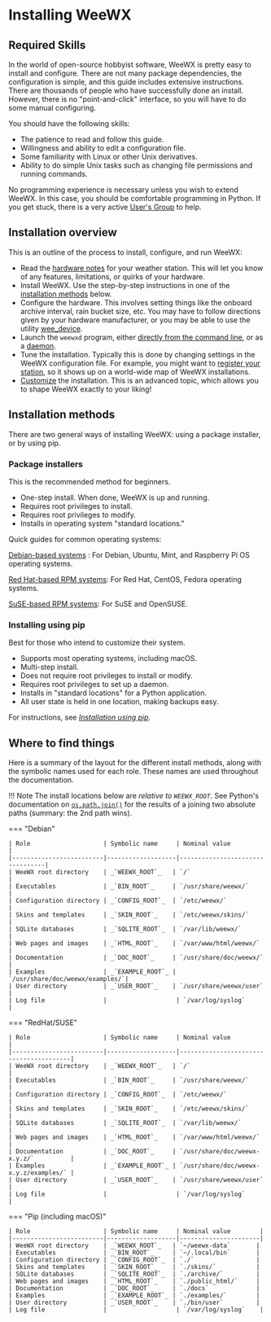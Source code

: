 # Installing WeeWX

## Required Skills

In the world of open-source hobbyist software, WeeWX is pretty easy to install and configure. There are not many package dependencies, the configuration is simple, and this guide includes extensive instructions. There are thousands of people who have successfully done an install. However, there is no "point-and-click" interface, so you will have to do some manual configuring.

You should have the following skills:

* The patience to read and follow this guide.
* Willingness and ability to edit a configuration file.
* Some familiarity with Linux or other Unix derivatives.
* Ability to do simple Unix tasks such as changing file permissions and running commands.

No programming experience is necessary unless you wish to extend WeeWX. In this case, you should be comfortable programming in Python.
If you get stuck, there is a very active [User's Group](https://groups.google.com/g/weewx-user) to help.


## Installation overview
This is an outline of the process to install, configure, and run WeeWX:

* Read the [hardware notes](../hardware.htm) for your weather station. This will let you know of any features, limitations, or quirks of your hardware.
* Install WeeWX. Use the step-by-step instructions in one of the [installation methods](#installation-methods) below.
* Configure the hardware. This involves setting things like the onboard archive interval, rain bucket size, etc. You may have to follow directions given by your hardware manufacturer, or you may be able to use the utility [wee_device](../../utilities/utilities.htm#wee_device_utility).
* Launch the `weewxd` program, either [directly from the command line](../running-weewx/#running-directly), or as a [daemon](../running-weewx/#running-as-a-daemon).
* Tune the installation. Typically this is done by changing settings in the WeeWX configuration file. For example, you might want to [register your station](../weewx-config-file/stdrestful-config/#stationregistry), so it shows up on a world-wide map of WeeWX installations.
* [Customize](../../custom/) the installation. This is an advanced topic, which allows you to shape WeeWX exactly to your liking!



## Installation methods

There are two general ways of installing WeeWX: using a package installer, or by using pip.

### Package installers

This is the recommended method for beginners.

- One-step install. When done, WeeWX is up and running.
- Requires root privileges to install.
- Requires root privileges to modify.
- Installs in operating system "standard locations."

Quick guides for common operating systems:

[Debian-based systems](../quickstarts/debian.md) : For Debian, Ubuntu, Mint, and Raspberry Pi OS operating systems.

[Red Hat-based RPM systems](../quickstarts/redhat.md): For Red Hat, CentOS, Fedora operating systems.

[SuSE-based RPM systems](../quickstarts/suse.md): For SuSE and OpenSUSE.

### Installing using pip

Best for those who intend to customize their system.

- Supports most operating systems, including macOS.
- Multi-step install.
- Does not require root privileges to install or modify. 
- Requires root privileges to set up a daemon.
- Installs in "standard locations" for a Python application.
- All user state is held in one location, making backups easy.

For instructions, see [*Installation using pip*](../quickstarts/pip.md).

## Where to find things

Here is a summary of the layout for the different install methods, along with the symbolic names used for each role. These names are used throughout the documentation.

!!! Note
    The install locations below are *relative to _`WEEWX_ROOT`_*. See Python's documentation on
    [`os.path.join()`](https://docs.python.org/3.7/library/os.path.html#os.path.join) for the 
    results of a joining two absolute paths (summary: the 2nd path wins).


=== "Debian"

    | Role                    | Symbolic name     | Nominal value                   |
    |-------------------------|-------------------|---------------------------------|
    | WeeWX root directory    | _`WEEWX_ROOT`_   | `/`                             |
    | Executables             | _`BIN_ROOT`_     | `/usr/share/weewx/`             |
    | Configuration directory | _`CONFIG_ROOT`_  | `/etc/weewx/`                   |
    | Skins and templates     | _`SKIN_ROOT`_    | `/etc/weewx/skins/`             |
    | SQLite databases        | _`SQLITE_ROOT`_  | `/var/lib/weewx/`               |
    | Web pages and images    | _`HTML_ROOT`_    | `/var/www/html/weewx/`          |
    | Documentation           | _`DOC_ROOT`_     | `/usr/share/doc/weewx/`         |
    | Examples                | _`EXAMPLE_ROOT`_ | `/usr/share/doc/weewx/examples/`|
    | User directory          | _`USER_ROOT`_    | `/usr/share/weewx/user`                |
    | Log file                |                   | `/var/log/syslog`               |

=== "RedHat/SUSE"

    | Role                    | Symbolic name     | Nominal value                          |
    |-------------------------|-------------------|----------------------------------------|
    | WeeWX root directory    | _`WEEWX_ROOT`_   | `/`                                    |
    | Executables             | _`BIN_ROOT`_     | `/usr/share/weewx/`                    |
    | Configuration directory | _`CONFIG_ROOT`_  | `/etc/weewx/`                          |
    | Skins and templates     | _`SKIN_ROOT`_    | `/etc/weewx/skins/`                    |
    | SQLite databases        | _`SQLITE_ROOT`_  | `/var/lib/weewx/`                      |
    | Web pages and images    | _`HTML_ROOT`_    | `/var/www/html/weewx/`                 |
    | Documentation           | _`DOC_ROOT`_     | `/usr/share/doc/weewx-x.y.z/`          |
    | Examples                | _`EXAMPLE_ROOT`_ | `/usr/share/doc/weewx-x.y.z/examples/` |
    | User directory          | _`USER_ROOT`_    | `/usr/share/weewx/user`                |
    | Log file                |                   | `/var/log/syslog`                      |

=== "Pip (including macOS)"

    | Role                    | Symbolic name     | Nominal value        |
    |-------------------------|-------------------|----------------------|
    | WeeWX root directory    | _`WEEWX_ROOT`_   | `~/weewx-data`       |
    | Executables             | _`BIN_ROOT`_     | `~/.local/bin`       |
    | Configuration directory | _`CONFIG_ROOT`_  | `./`                 |
    | Skins and templates     | _`SKIN_ROOT`_    | `./skins/`           |
    | SQLite databases        | _`SQLITE_ROOT`_  | `./archive/`         |
    | Web pages and images    | _`HTML_ROOT`_    | `./public_html/`     |
    | Documentation           | _`DOC_ROOT`_     | `./docs`             |
    | Examples                | _`EXAMPLE_ROOT`_ | `./examples/`        |
    | User directory          | _`USER_ROOT`_    | `./bin/user`         |
    | Log file                |                   | `/var/log/syslog`    |

